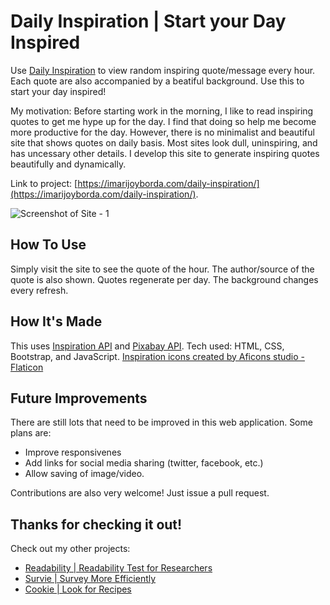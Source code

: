 # Daily Inspiration | Start your Day Inspired

Use [Daily Inspiration](https://imarijoyborda.com/daily-inspiration/) to view random inspiring quote/message every hour. Each quote are also accompanied by a beatiful background. Use this to start your day inspired!

My motivation: Before starting work in the morning, I like to read inspiring quotes to get me hype up for the day. I find that doing so help me become more productive for the day. However, there is no minimalist and beautiful site that shows quotes on daily basis. Most sites look dull, uninspiring, and has uncessary other details. I develop this site to generate inspiring quotes beautifully and dynamically.

Link to project: [https://imarijoyborda.com/daily-inspiration/](https://imarijoyborda.com/daily-inspiration/).

![Screenshot of Site - 1](assets/readme/readme-1.png)

## How To Use

Simply visit the site to see the quote of the hour. The author/source of the quote is also shown. Quotes regenerate per day. The background changes every refresh.

## How It's Made

This uses [Inspiration API](https://api-ninjas.com/api/quotes) and [Pixabay API](https://pixabay.com/api/docs/). Tech used: HTML, CSS, Bootstrap, and JavaScript. <a href="https://www.flaticon.com/free-icons/inspiration" title="inspiration icons">Inspiration icons created by Aficons studio - Flaticon</a>

## Future Improvements

There are still lots that need to be improved in this web application. Some plans are:

- Improve responsivenes
- Add links for social media sharing (twitter, facebook, etc.)
- Allow saving of image/video.

Contributions are also very welcome! Just issue a pull request.

## Thanks for checking it out!

Check out my other projects:

- [Readability | Readability Test for Researchers](https://github.com/ijborda/readability)
- [Survie | Survey More Efficiently](https://github.com/ijborda/astrie)
- [Cookie | Look for Recipes](https://github.com/ijborda/cookie)

